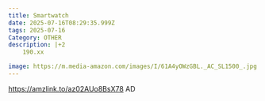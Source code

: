 ```yaml
---
title: Smartwatch
date: 2025-07-16T08:29:35.999Z
tags: 2025-07-16
Category: OTHER
description: |+2
    190.xx

image: https://m.media-amazon.com/images/I/61A4yOWzGBL._AC_SL1500_.jpg
---
```

https://amzlink.to/az02AUo8BsX78
AD